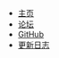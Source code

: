 * [主页](https://www.nyaa.cat)
* [论坛](https://bbs.nyaa.cat)
* [GitHub](https://github.com/NyaaCat)
* [更新日志](changelog.md)

